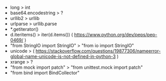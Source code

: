 - long > int
- base64.encodestring > ?
- urllib2 > urllib
- urlparse > urllib.parse
- *.getiterator()
- d.iteritems() > iter(d.items()) ( https://www.python.org/dev/peps/pep-0469/ )
- "from StringIO import StringIO" > "from io import StringIO"
- unicode > ( https://stackoverflow.com/questions/19877306/nameerror-global-name-unicode-is-not-defined-in-python-3 )
- xrange > ?
- "from mock import patch" > "from unittest.mock import patch"
- "from bind import BindCollector"
